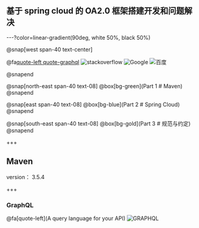 ## 基于 spring cloud 的 OA2.0 框架搭建开发和问题解决


---?color=linear-gradient(90deg, white 50%, black 50%)

@snap[west span-40 text-center]


@fa[quote-left quote-graphql](工欲善其事<br>必先利其器)
![stackoverflow](https://cdn.sstatic.net/Sites/stackoverflow/company/img/logos/so/so-logo.svg)
![Google](https://www.google.com/images/branding/googlelogo/1x/googlelogo_color_272x92dp.png)
![百度](https://www.baidu.com/img/bd_logo1.png?where=super)

@snapend

@snap[north-east span-40 text-08]
@box[bg-green](Part 1 # Maven)
@snapend

@snap[east span-40 text-08]
@box[bg-blue](Part 2 # Spring Cloud)
@snapend

@snap[south-east span-40 text-08]
@box[bg-gold](Part 3 # 规范与约定)
@snapend


+++

## Maven

version： 3.5.4

+++

### GraphQL
@fa[quote-left](A query language for your API)
![GRAPHQL](https://www.baidu.com/img/bd_logo1.png?where=super)



